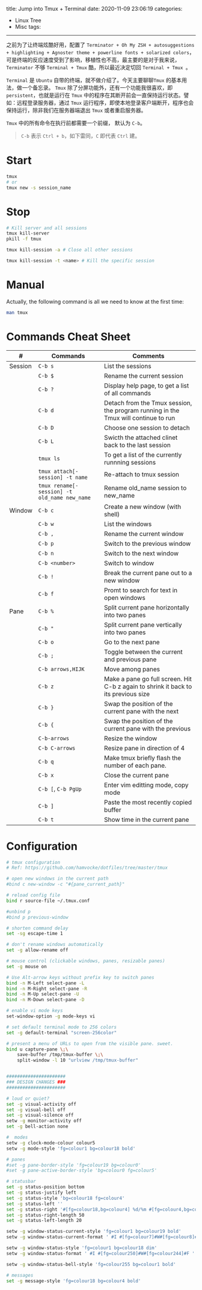 title: Jump into Tmux + Terminal
date: 2020-11-09 23:06:19
categories:
- Linux Tree
- Misc
tags:
---
之前为了让终端炫酷好用，配置了 `Terminator + Oh My ZSH + autosuggestions + highlighting + Agnoster theme + powerline fonts + solarized colors`，可是终端的反应速度受到了影响，移植性也不高，最主要的是对于我来说，`Terminator` 不够 `Terminal + Tmux` 酷，所以最近决定切回 `Terminal + Tmux `。

`Terminal` 是 `Ubuntu` 自带的终端，就不做介绍了。今天主要聊聊`Tmux` 的基本用法，做一个备忘录。 `Tmux` 除了分屏功能外，还有一个功能我很喜欢，即 `persistent`，也就是运行在 `Tmux` 中的程序在其断开前会一直保持运行状态。譬如：远程登录服务器，通过 `Tmux` 运行程序，即使本地登录客户端断开，程序也会保持运行，除非我们在服务器端退出 `Tmux` 或者重启服务器。

<!--more-->

`Tmux` 中的所有命令在执行前都需要一个前缀， 默认为 `C-b`。
> `C-b` 表示 `Ctrl + b`，如下雷同，`C` 即代表 `Ctrl` 建。

# Start

```bash
tmux
# or
tmux new -s session_name
```

# Stop

```bash
# Kill server and all sessions
tmux kill-server
pkill -f tmux

tmux kill-session -a # Close all other sessions

tmux kill-session -t <name> # Kill the specific session
```

# Manual

Actually, the following command is all we need to know at the first time:
```bash
man tmux
```

# Commands Cheat Sheet

| #       | Commands                                     | Comments                                                                           |
| ------- | -------------------------------------------- | ---------------------------------------------------------------------------------- |
| Session | `C-b s`                                      | List the sessions                                                                  |
|         | `C-b $`                                      | Rename the current session                                                         |
|         | `C-b ?`                                      | Display help page, to get a list of all commands                                   |
|         | `C-b d`                                      | Detach from the Tmux session, the program running in the Tmux will continue to run |
|         | `C-b D`                                      | Choose one session to detach                                                       |
|         | `C-b L`                                      | Swicth the attached clinet back to the last session                                |
|         | `tmux ls`                                    | To get a list of the currently runnning sessions                                   |
|         | `tmux attach[-session] -t name`              | Re-attach to <name> tmux session                                                   |
|         | `tmux rename[-session] -t old_name new_name` | Rename old_name session to new_name                                                |
| Window  | `C-b c`                                      | Create a new window (with shell)                                                   |
|         | `C-b w`                                      | List the windows                                                                   |
|         | `C-b ,`                                      | Rename the current window                                                          |
|         | `C-b p`                                      | Switch to the previous window                                                      |
|         | `C-b n`                                      | Switch to the next window                                                          |
|         | `C-b <number>`                               | Switch to window <number>                                                          |
|         | `C-b !`                                      | Break the current pane out to a new window                                         |
|         | `C-b f`                                      | Promt to search for text in open windows                                           |
| Pane    | `C-b %`                                      | Split current pane horizontally into two panes                                     |
|         | `C-b "`                                      | Split current pane vertically into two panes                                       |
|         | `C-b o`                                      | Go to the next pane                                                                |
|         | `C-b ;`                                      | Toggle between the current and previous pane                                       |
|         | `C-b arrows,HIJK`                            | Move among panes                                                                   |
|         | `C-b z`                                      | Make a pane go full screen. Hit C-b z again to shrink it back to its previous size |
|         | `C-b }`                                      | Swap the position of the current pane with the next                                |
|         | `C-b {`                                      | Swap the position of the current pane with the previous                            |
|         | `C-b-arrows`                                 | Resize the window                                                                  |
|         | `C-b C-arrows`                               | Resize pane in direction of <arrow key>4                                           |
|         | `C-b q`                                      | Make tmux briefly flash the number of each pane.                                   |
|         | `C-b x`                                      | Close the current pane                                                             |
|         | `C-b [`, `C-b PgUp`                          | Enter vim editting mode, copy mode                                                 |
|         | `C-b ]`                                      | Paste the most recently copied buffer                                              |
|         | `C-b t`                                      | Show time in the current pane                                                      |

# Configuration

```bash
# tmux configuration
# Ref: https://github.com/hamvocke/dotfiles/tree/master/tmux

# open new windows in the current path
#bind c new-window -c "#{pane_current_path}"

# reload config file
bind r source-file ~/.tmux.conf

#unbind p
#bind p previous-window

# shorten command delay
set -sg escape-time 1

# don't rename windows automatically
set -g allow-rename off 

# mouse control (clickable windows, panes, resizable panes)
set -g mouse on

# Use Alt-arrow keys without prefix key to switch panes
bind -n M-Left select-pane -L
bind -n M-Right select-pane -R
bind -n M-Up select-pane -U
bind -n M-Down select-pane -D

# enable vi mode keys
set-window-option -g mode-keys vi

# set default terminal mode to 256 colors
set -g default-terminal "screen-256color"

# present a menu of URLs to open from the visible pane. sweet.
bind u capture-pane \;\ 
    save-buffer /tmp/tmux-buffer \;\ 
    split-window -l 10 "urlview /tmp/tmux-buffer"


######################
### DESIGN CHANGES ###
######################

# loud or quiet?
set -g visual-activity off
set -g visual-bell off
set -g visual-silence off
setw -g monitor-activity off
set -g bell-action none

#  modes
setw -g clock-mode-colour colour5
setw -g mode-style 'fg=colour1 bg=colour18 bold'

# panes
#set -g pane-border-style 'fg=colour19 bg=colour0'
#set -g pane-active-border-style 'bg=colour0 fg=colour5'

# statusbar
set -g status-position bottom
set -g status-justify left
set -g status-style 'bg=colour18 fg=colour4'
set -g status-left ''
set -g status-right '#[fg=colour18,bg=colour4] %d/%m #[fg=colour4,bg=colour18] %H:%M:%S '
set -g status-right-length 50
set -g status-left-length 20

setw -g window-status-current-style 'fg=colour1 bg=colour19 bold'
setw -g window-status-current-format ' #I #[fg=colour7]#W#[fg=colour8]#F '

setw -g window-status-style 'fg=colour1 bg=colour18 dim'
setw -g window-status-format ' #I #[fg=colour250]#W#[fg=colour244]#F '

setw -g window-status-bell-style 'fg=colour255 bg=colour1 bold'

# messages
set -g message-style 'fg=colour18 bg=colour4 bold'
```
